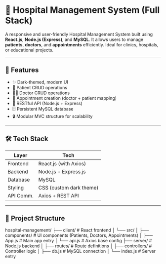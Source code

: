 # 🏥 Hospital Management System (Full Stack)

A responsive and user-friendly Hospital Management System built using **React.js**, **Node.js (Express)**, and **MySQL**. It allows users to manage **patients**, **doctors**, and **appointments** efficiently. Ideal for clinics, hospitals, or educational projects.

---

## 📌 Features

- ✨ Dark-themed, modern UI
- 👤 Patient CRUD operations
- 🧑‍⚕️ Doctor CRUD operations
- 📅 Appointment creation (doctor + patient mapping)
- 📁 RESTful API (Node.js + Express)
- 🗄️ Persistent MySQL database
- 🔒 Modular MVC structure for scalability

---

## 🛠️ Tech Stack

| Layer       | Tech                  |
|-------------|------------------------|
| Frontend    | React.js (with Axios) |
| Backend     | Node.js + Express.js  |
| Database    | MySQL                 |
| Styling     | CSS (custom dark theme) |
| API Comm.   | Axios + REST API      |

---

## 📂 Project Structure

hospital-management/
├── client/ # React frontend
│ └── src/
│ ├── components/ # UI components (Patients, Doctors, Appointments)
│ ├── App.js # Main app entry
│ └── api.js # Axios base config
├── server/ # Node.js backend
│ ├── routes/ # Route definitions
│ ├── controllers/ # Controller logic
│ ├── db.js # MySQL connection
│ └── index.js # Server entry


